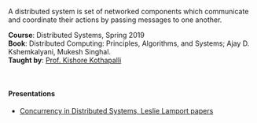 A distributed system is set of networked components which communicate and
coordinate their actions by passing messages to one another.

**Course**: Distributed Systems, Spring 2019<br>
**Book**: Distributed Computing: Principles, Algorithms, and Systems;
Ajay D. Kshemkalyani, Mukesh Singhal.<br>
**Taught by**: [Prof. Kishore Kothapalli]

<br>


#### Presentations

- [Concurrency in Distributed Systems, Leslie Lamport papers](https://gist.github.com/wolfram77/3507129650f2e56e00da013a7de93ddb)


[Prof. Kishore Kothapalli]: https://www.iiit.ac.in/people/faculty/kkishore/
